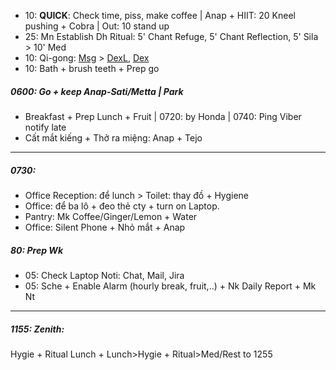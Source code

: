 + 10: **QUICK**: Check time, piss, make coffee | Anap + HIIT: 20 Kneel pushing + Cobra | Out: 10 stand up
+ 25: Mn Establish Dh Ritual: 5' Chant Refuge, 5' Chant Reflection, 5' Sila > 10' Med
+ 10: Qi-gong: [Msg](https://github.com/ThanhNguyen24590/Body/blob/main/00.Exc_Msg.md) > [DexL](https://github.com/ThanhNguyen24590/Body/blob/main/1.1.Exc_DexL.md), [Dex](https://github.com/ThanhNguyen24590/Body/blob/main/1.2.Exc_Dex.md) 
+ 10: Bath + brush teeth + Prep go
##### 0600: Go + keep Anap-Sati/Metta | Park
+ Breakfast + Prep Lunch + Fruit | 0720: by Honda | 0740: Ping Viber notify late
+ Cất mắt kiếng + Thở ra miệng: Anap + Tejo
---
##### 0730: 
+ Office Reception: để lunch > Toilet: thay đồ + Hygiene
+ Office: để ba lô + đeo thẻ cty + turn on Laptop.
+ Pantry: Mk Coffee/Ginger/Lemon + Water
+ Office: Silent Phone + Nhỏ mắt + Anap
##### 80: Prep Wk
+ 05: Check Laptop Noti: Chat, Mail, Jira
+ 05: Sche + Enable Alarm (hourly break, fruit,..) + Nk Daily Report + Mk Nt
---
##### 1155: Zenith: 
Hygie + Ritual Lunch + Lunch>Hygie + Ritual>Med/Rest to 1255
